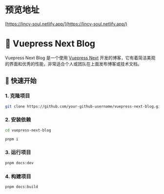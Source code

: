 # 预览地址

[https://lincy-soul.netlify.app/](https://lincy-soul.netlify.app/)
# 📝 Vuepress Next Blog

Vuepress Next Blog 是一个使用 [Vuepress Next](https://v2.vuepress.vuejs.org/) 开发的博客，它有着简洁美观的界面和优秀的性能，非常适合个人或团队在上面发布博客或技术文档。

## 🚀 快速开始

### 1. 克隆项目

```bash
git clone https://github.com/your-github-username/vuepress-next-blog.git
```

### 2. 安装依赖

```bash
cd vuepress-next-blog

pnpm i
```

### 3. 运行项目

```bash
pnpm docs:dev 
```

### 4. 构建项目

```bash
pnpm docs:build 
```
